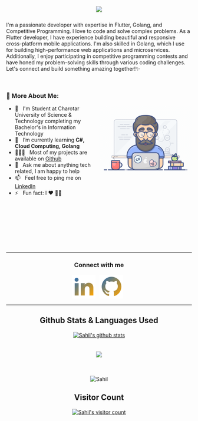 <h1 align="center">
  <a href="https://git.io/typing-svg">
    <img src="https://readme-typing-svg.herokuapp.com/?lines=Hello,+There!+👋;Nice+to+meet+you!&center=true&size=30">
  </a>
</h1>

I'm a passionate developer with expertise in Flutter, Golang, and Competitive Programming. I love to code and solve complex problems. As a Flutter developer, I have experience building beautiful and responsive cross-platform mobile applications. I'm also skilled in Golang, which I use for building high-performance web applications and microservices. Additionally, I enjoy participating in competitive programming contests and have honed my problem-solving skills through various coding challenges. Let's connect and build something amazing together!✨

<br />

### 🧐 More About Me:

<img align="right" alt="GIF" src="assets/programmer.gif" width="50%" />

- 🏫 &nbsp; I'm Student at Charotar University of Science & Technology completing my Bachelor's in Information Technology
- 🌱 &nbsp; I’m currently learning **C#, Cloud Computing, Golang**
- 👨🏻‍💻 &nbsp; Most of my projects are available on [Github](https://github.com/Sahil-4555?tab=repositories)
- 💬 &nbsp; Ask me about anything tech related, I am happy to help
- 📫 &nbsp; Feel free to ping me on [LinkedIn](https://www.linkedin.com/in/sahilsojitra/)
- ⚡ &nbsp; Fun fact: I :heart: :man_technologist:
 <p align="left">
</p>
<br/> <br/> <br/> <br/> <br/> <br/> <br/>
<hr/>
<p align="center">
<h3 align="center">Connect with me</h3>
<p align="center">
<a href="https://www.linkedin.com/in/sahilsojitra/"><img title="LinkedIn" src="https://github.com/Sahil-4555/Sahil-4555/blob/main/assets/Icons/linkedin.svg"/></a>&nbsp;&nbsp;
<a href="https://github.com/Sahil-4555"><img title="GitHub" src="https://github.com/Sahil-4555/Sahil-4555/blob/main/assets/Icons/github.svg"/></a>&nbsp;&nbsp;
<hr/>
<!--
<hr>
<h2>Watch my contributions graph eaten by snake 🐍</h2>
<div align="center">
<a href="https://github.com/Sahil-4555">
    <img src="https://github.com/Sahil-4555/Sahil-4555/blob/output/github-contribution-grid-snake.gif" width="100%">
  </a>
</div>
-->
<h2 align="center">Github Stats & Languages Used</h2>
<div align="center">
  <a href="https://github.com/Sahil-4555/github-readme-stats"><img align="center"
      src="https://github-readme-stats.vercel.app/api?username=Sahil-4555&show_icons=true&include_all_commits=true&theme=buefy&hide_border=true"
      alt="Sahil's github stats" height="170" /></a> 
</div>
<br/><br/>
<div align="center">
  <img align="center"
      src="https://github-readme-stats.vercel.app/api/top-langs/?username=Sahil-4555&layout=compact&theme=buefy&hide_border=true"
      height="170" />
</div>
<br/><br/>
<p align="center"><img align="center" src="https://github-readme-streak-stats.herokuapp.com/?user=Sahil-4555&" alt="Sahil" /></p>
<!-- 
<h2 align='center'><i><a href="https://github.com/Sahil-4555">Activity Graph 📈</i></h2>
<p align="center">
  <a href="https://github.com/Sahil-4555">
    <img
      src="https://activity-graph.herokuapp.com/graph?username=Sahil-4555&custom_title=Sahil's%20Contribution%20Graph&theme=github&area=true&hide_border=true"
      width="100%">
  </a>
</p>
-->


<!-- <h2 align="center"><i>🎵 Spotify Status</i></h2>
<p align="center">
  <a href="https://open.spotify.com/user/0r6t956lbmezmq8uw79uud2wu">
    <img src="https://SahilPatel146.vercel.app/api?rainbow=true&scan=true&spin=true&theme=dark" width="60%">
  </a>
</p>
-->

<div align="center">

  ## Visitor Count
  <a href="https://profile-counter.glitch.me/Sahil-4555/count.svg"><img align="center"
      src="https://profile-counter.glitch.me/Sahil-4555/count.svg" alt="Sahil's visitor count" /></a>
</div>

<!-- <img src="assets/footer.png" alt="Footer image"> -->
